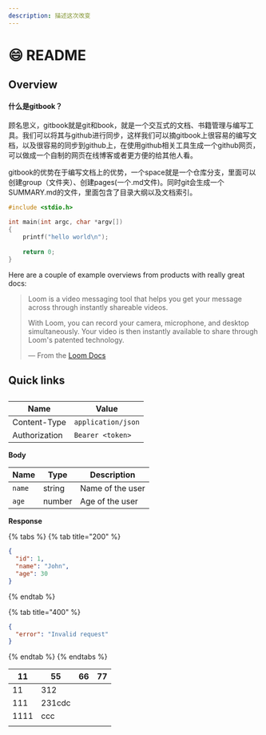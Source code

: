 ```yaml
---
description: 描述这次改变
---
```


# 😄 README

## Overview

#### 什么是gitbook？

顾名思义，gitbook就是git和book，就是一个交互式的文档、书籍管理与编写工具。我们可以将其与github进行同步，这样我们可以摘gitbook上很容易的编写文档，以及很容易的同步到github上，在使用github相关工具生成一个github网页，可以做成一个自制的网页在线博客或者更方便的给其他人看。

gitbook的优势在于编写文档上的优势，一个space就是一个仓库分支，里面可以创建group（文件夹）、创建pages(一个.md文件)。同时git会生成一个SUMMARY.md的文件，里面包含了目录大纲以及文档索引。

```c
#include <stdio.h>

int main(int argc, char *argv[])
{
    printf("hello world\n");
    
    return 0;
}

```

Here are a couple of example overviews from products with really great docs:

> Loom is a video messaging tool that helps you get your message across through instantly shareable videos.
>
> With Loom, you can record your camera, microphone, and desktop simultaneously. Your video is then instantly available to share through Loom's patented technology.
>
> — From the [Loom Docs](https://support.loom.com/hc/en-us/articles/360002158057-What-is-Loom-)



## Quick links

##

| Name          | Value              |
| ------------- | ------------------ |
| Content-Type  | `application/json` |
| Authorization | `Bearer <token>`   |

**Body**

| Name   | Type   | Description      |
| ------ | ------ | ---------------- |
| `name` | string | Name of the user |
| `age`  | number | Age of the user  |

**Response**

{% tabs %}
{% tab title="200" %}
```json
{
  "id": 1,
  "name": "John",
  "age": 30
}
```
{% endtab %}

{% tab title="400" %}
```json
{
  "error": "Invalid request"
}
```
{% endtab %}
{% endtabs %}



| 11   | 55     | 66 | 77 |
| ---- | ------ | -- | -- |
| 11   | 312    |    |    |
| 111  | 231cdc |    |    |
| 1111 | ccc    |    |    |
|      |        |    |    |

